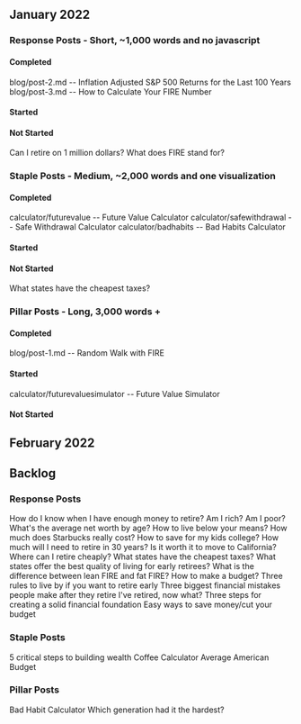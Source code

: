 ## January 2022
### Response Posts - Short, ~1,000 words and no javascript
#### Completed
blog/post-2.md -- Inflation Adjusted S&P 500 Returns for the Last 100 Years
blog/post-3.md -- How to Calculate Your FIRE Number

#### Started

#### Not Started
Can I retire on 1 million dollars?
What does FIRE stand for?

### Staple Posts - Medium, ~2,000 words and one visualization
#### Completed
calculator/futurevalue -- Future Value Calculator
calculator/safewithdrawal -- Safe Withdrawal Calculator
calculator/badhabits -- Bad Habits Calculator

#### Started

#### Not Started
What states have the cheapest taxes?


### Pillar Posts - Long, 3,000 words +
#### Completed
blog/post-1.md -- Random Walk with FIRE

#### Started
calculator/futurevaluesimulator -- Future Value Simulator

#### Not Started


## February 2022




## Backlog
### Response Posts
How do I know when I have enough money to retire?
Am I rich?
Am I poor?
What's the average net worth by age?
How to live below your means?
How much does Starbucks really cost?
How to save for my kids college?
How much will I need to retire in 30 years?
Is it worth it to move to California?
Where can I retire cheaply?
What states have the cheapest taxes?
What states offer the best quality of living for early retirees?
What is the difference between lean FIRE and fat FIRE?
How to make a budget?
Three rules to live by if you want to retire early
Three biggest financial mistakes people make after they retire
I've retired, now what?
Three steps for creating a solid financial foundation
Easy ways to save money/cut your budget

### Staple Posts
5 critical steps to building wealth
Coffee Calculator
Average American Budget

### Pillar Posts
Bad Habit Calculator
Which generation had it the hardest?
